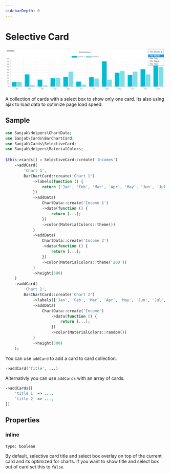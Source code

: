 ```yaml
---
sidebarDepth: 0
---
```

# Selective Card
![Selective Card](../images/screenshots/cards/seletive.jpg)


A collection of cards with a select box to show only one card. Its also using ajax to load data to optimize page load speed.

## Sample
```php
use Sanjab\Helpers\ChartData;
use Sanjab\Cards\BarChartCard;
use Sanjab\Cards\SelectiveCard;
use Sanjab\Helpers\MaterialColors;

$this->cards[] = SelectiveCard::create('Incomes')
    ->addCard(
        'Chart 1',
        BarChartCard::create('Chart 1')
            ->labels(function () {
                return ['Jan', 'Feb', 'Mar', 'Apr', 'May', 'Jun', 'Jul', 'Aug', 'Sep', 'Oct', 'Nov', 'Dec'];
            })
            ->addData(
                ChartData::create('Income 1')
                ->data(function () {
                    return [...];
                })
                ->color(MaterialColors::theme())
            )
            ->addData(
                ChartData::create('Income 2')
                ->data(function () {
                    return [...];
                })
                ->color(MaterialColors::theme('200'))
            )
            ->height(300)
    )
    ->addCard(
        'Chart 2',
        BarChartCard::create('Chart 2')
            ->labels(['Jan', 'Feb', 'Mar', 'Apr', 'May', 'Jun', 'Jul', 'Aug', 'Sep', 'Oct', 'Nov', 'Dec'])
            ->addData(
                ChartData::create('Income')
                    ->data(function () {
                        return [...];
                    })
                    ->color(MaterialColors::random())
            )
            ->height(300)
    );
```

You can use `addCard` to add a card to card collection.
```php
->addCard('Title', ...)
```

Alternativly you can use `addCards` with an array of cards.
```php
->addCards([
    'title 1' => ...,
    'title 2' => ...,
])
```

## Properties

### inline
`type: boolean`

By default, selective card title and select box overlay on top of the current card and its optimized for charts. If you want to show title and select box out of card set this to `false`.


